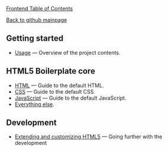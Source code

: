 [Frontend Table of Contents](#)

<a href="../../README.md">Back to github mainpage</a>

## Getting started

* [Usage](usage.md) — Overview of the project contents.

## HTML5 Boilerplate core

* [HTML](html.md) — Guide to the default HTML.
* [CSS](css.md) — Guide to the default CSS.
* [JavaScript](js.md) — Guide to the default JavaScript.
* [Everything else](misc.md).

## Development

* [Extending and customizing HTML5](extend.md) — Going further with
  the development
